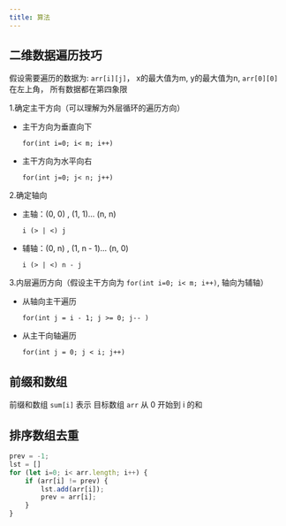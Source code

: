 ```yaml
---
title: 算法
---
```


## 二维数据遍历技巧

假设需要遍历的数据为: `arr[i][j]`， x的最大值为m, y的最大值为n, `arr[0][0]` 在左上角， 所有数据都在第四象限

1.确定主干方向（可以理解为外层循环的遍历方向）

* 主干方向为垂直向下

  `for(int i=0; i< m; i++)`

* 主干方向为水平向右

  `for(int j=0; j< n; j++)`

2.确定轴向

* 主轴：(0, 0) , (1, 1)... (n, n)

  `i (> | <) j`
* 辅轴：(0, n) , (1, n - 1)... (n, 0)

  `i (> | <) n - j`

3.内层遍历方向（假设主干方向为 `for(int i=0; i< m; i++)`, 轴向为辅轴）

* 从轴向主干遍历

  `for(int j = i - 1; j >= 0; j-- )`
* 从主干向轴遍历

  `for(int j = 0; j < i; j++)`

## 前缀和数组

前缀和数组 `sum[i]` 表示 目标数组 `arr` 从 0 开始到 i 的和


## 排序数组去重
```js
prev = -1;
lst = []
for (let i=0; i< arr.length; i++) {
    if (arr[i] != prev) {
        lst.add(arr[i]);
        prev = arr[i];
    }
}
```